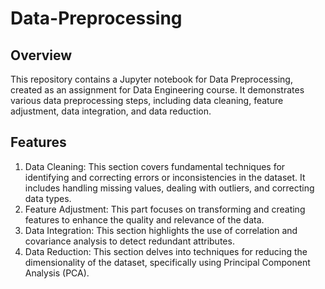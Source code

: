 # Data-Preprocessing

## Overview

This repository contains a Jupyter notebook for Data Preprocessing, created as an assignment for Data Engineering course. It demonstrates various data preprocessing steps, including data cleaning, feature adjustment, data integration, and data reduction. 

## Features

1. Data Cleaning: This section covers fundamental techniques for identifying and correcting errors or inconsistencies in the dataset. It includes handling missing values, dealing with outliers, and correcting data types.
2. Feature Adjustment: This part focuses on transforming and creating features to enhance the quality and relevance of the data.
3. Data Integration: This section highlights the use of correlation and covariance analysis to detect redundant attributes.
4. Data Reduction: This section delves into techniques for reducing the dimensionality of the dataset, specifically using Principal Component Analysis (PCA).
